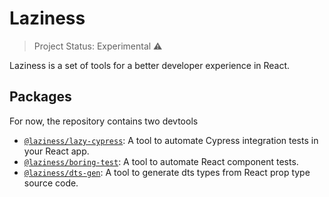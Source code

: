# Laziness

> Project Status: Experimental ⚠️

Laziness is a set of tools for a better developer experience in React.

## Packages

For now, the repository contains two devtools

- [`@laziness/lazy-cypress`](https://github.com/leandrotk/laziness/tree/master/packages/lazy-cypress): A tool to automate Cypress integration tests in your React app.
- [`@laziness/boring-test`](https://github.com/leandrotk/laziness/tree/master/packages/boring-test): A tool to automate React component tests.
- [`@laziness/dts-gen`](https://github.com/leandrotk/laziness/tree/master/packages/dts-gen): A tool to generate dts types from React prop type source code.
